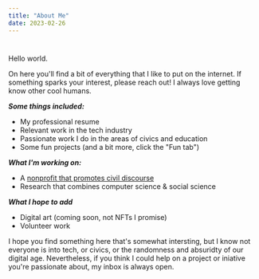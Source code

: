 ```yaml
---
title: "About Me"
date: 2023-02-26
---
```

#  
Hello world.                           

 On here you'll find a bit of everything that I like to put on the internet. If something sparks your interest, please reach out! I always love getting know other cool humans.  
   

***Some things included:***  
  

  - My professional resume 
  - Relevant work in the tech industry
  - Passionate work I do in the areas of civics and education 
  - Some fun projects (and a bit more, click the "Fun tab")

***What I'm working on:***

  - A [nonprofit that promotes civil discourse](https://roundtablepolitics.org/) 
  - Research that combines computer science & social science

***What I hope to add***  
  
  - Digital art (coming soon, not NFTs I promise) 
  - Volunteer work
   

I hope you find something here that's somewhat intersting, but I know not everyone is into tech, or civics, or the randomness and absuridty of our digital age. Nevertheless, if you think I could help on a project or iniative you're passionate about, my inbox is always open.
